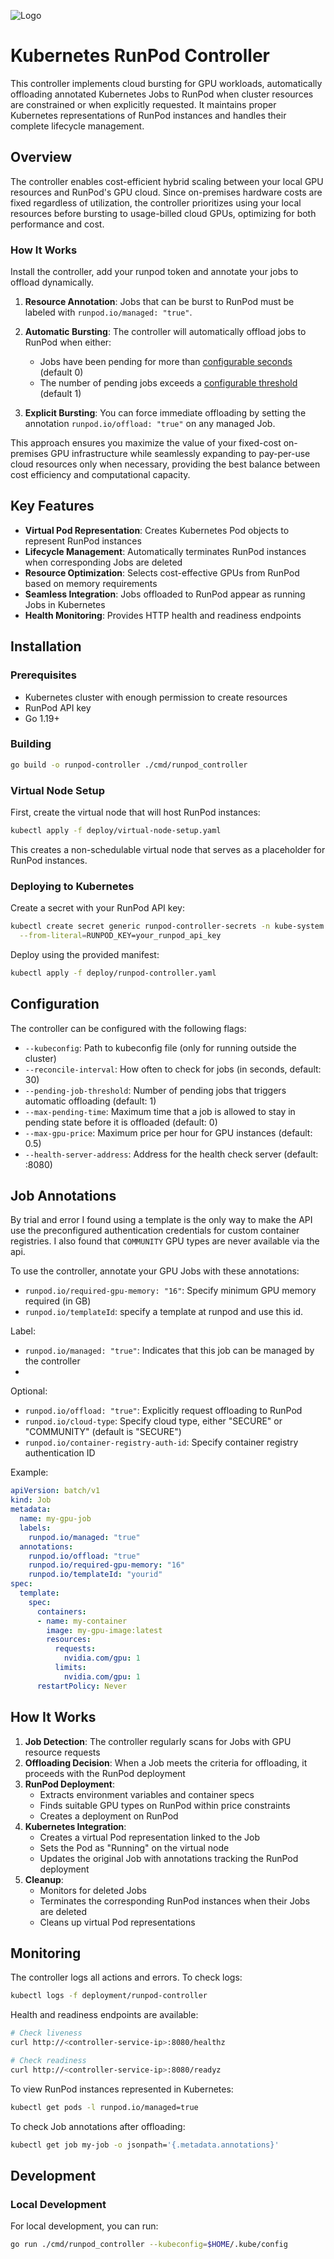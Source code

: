 ![Logo](social.png)
# Kubernetes RunPod Controller
This controller implements cloud bursting for GPU workloads, automatically offloading annotated Kubernetes Jobs to RunPod when cluster resources are constrained or when explicitly requested. It maintains proper Kubernetes representations of RunPod instances and handles their complete lifecycle management.

## Overview

The controller enables cost-efficient hybrid scaling between your local GPU resources and RunPod's GPU cloud. Since on-premises hardware costs are fixed regardless of utilization, the controller prioritizes using your local resources before bursting to usage-billed cloud GPUs, optimizing for both performance and cost.

### How It Works
Install the controller, add your runpod token and annotate your jobs to offload dynamically.

1. **Resource Annotation**: Jobs that can be burst to RunPod must be labeled with `runpod.io/managed: "true"`.

2. **Automatic Bursting**: The controller will automatically offload jobs to RunPod when either:
   - Jobs have been pending for more than [configurable seconds](#configuration) (default 0)
   - The number of pending jobs exceeds a [configurable threshold](#configuration) (default 1)

3. **Explicit Bursting**: You can force immediate offloading by setting the annotation `runpod.io/offload: "true"` on any managed Job.

This approach ensures you maximize the value of your fixed-cost on-premises GPU infrastructure while seamlessly expanding to pay-per-use cloud resources only when necessary, providing the best balance between cost efficiency and computational capacity.

## Key Features

- **Virtual Pod Representation**: Creates Kubernetes Pod objects to represent RunPod instances
- **Lifecycle Management**: Automatically terminates RunPod instances when corresponding Jobs are deleted
- **Resource Optimization**: Selects cost-effective GPUs from RunPod based on memory requirements
- **Seamless Integration**: Jobs offloaded to RunPod appear as running Jobs in Kubernetes
- **Health Monitoring**: Provides HTTP health and readiness endpoints

## Installation

### Prerequisites

- Kubernetes cluster with enough permission to create resources
- RunPod API key
- Go 1.19+

### Building

```bash
go build -o runpod-controller ./cmd/runpod_controller
```

### Virtual Node Setup

First, create the virtual node that will host RunPod instances:

```bash
kubectl apply -f deploy/virtual-node-setup.yaml
```

This creates a non-schedulable virtual node that serves as a placeholder for RunPod instances.

### Deploying to Kubernetes

Create a secret with your RunPod API key:

```bash
kubectl create secret generic runpod-controller-secrets -n kube-system \
  --from-literal=RUNPOD_KEY=your_runpod_api_key
```

Deploy using the provided manifest:

```bash
kubectl apply -f deploy/runpod-controller.yaml
```

## Configuration

The controller can be configured with the following flags:

- `--kubeconfig`: Path to kubeconfig file (only for running outside the cluster)
- `--reconcile-interval`: How often to check for jobs (in seconds, default: 30)
- `--pending-job-threshold`: Number of pending jobs that triggers automatic offloading (default: 1)
- `--max-pending-time`: Maximum time that a job is allowed to stay in pending state before it is offloaded (default: 0)
- `--max-gpu-price`: Maximum price per hour for GPU instances (default: 0.5)
- `--health-server-address`: Address for the health check server (default: :8080)

## Job Annotations

By trial and error I found using a template is the only way to make the API use the preconfigured authentication credentials for custom container registries.
I also found that `COMMUNITY` GPU types are never available via the api.

To use the controller, annotate your GPU Jobs with these annotations:

- `runpod.io/required-gpu-memory: "16"`: Specify minimum GPU memory required (in GB)
- `runpod.io/templateId`: specify a template at runpod and use this id.

Label:
- `runpod.io/managed: "true"`: Indicates that this job can be managed by the controller
- 
Optional:
- `runpod.io/offload: "true"`: Explicitly request offloading to RunPod
- `runpod.io/cloud-type`: Specify cloud type, either "SECURE" or "COMMUNITY" (default is "SECURE")
- `runpod.io/container-registry-auth-id`: Specify container registry authentication ID



Example:

```yaml
apiVersion: batch/v1
kind: Job
metadata:
  name: my-gpu-job
  labels:
    runpod.io/managed: "true"
  annotations:
    runpod.io/offload: "true"
    runpod.io/required-gpu-memory: "16"
    runpod.io/templateId: "yourid"
spec:
  template:
    spec:
      containers:
      - name: my-container
        image: my-gpu-image:latest
        resources:
          requests:
            nvidia.com/gpu: 1
          limits:
            nvidia.com/gpu: 1
      restartPolicy: Never
```

## How It Works

1. **Job Detection**: The controller regularly scans for Jobs with GPU resource requests
2. **Offloading Decision**: When a Job meets the criteria for offloading, it proceeds with the RunPod deployment
3. **RunPod Deployment**:
   - Extracts environment variables and container specs
   - Finds suitable GPU types on RunPod within price constraints
   - Creates a deployment on RunPod
4. **Kubernetes Integration**:
   - Creates a virtual Pod representation linked to the Job
   - Sets the Pod as "Running" on the virtual node
   - Updates the original Job with annotations tracking the RunPod deployment
5. **Cleanup**:
   - Monitors for deleted Jobs
   - Terminates the corresponding RunPod instances when their Jobs are deleted
   - Cleans up virtual Pod representations

## Monitoring

The controller logs all actions and errors. To check logs:

```bash
kubectl logs -f deployment/runpod-controller
```

Health and readiness endpoints are available:

```bash
# Check liveness
curl http://<controller-service-ip>:8080/healthz

# Check readiness
curl http://<controller-service-ip>:8080/readyz
```

To view RunPod instances represented in Kubernetes:

```bash
kubectl get pods -l runpod.io/managed=true
```

To check Job annotations after offloading:

```bash
kubectl get job my-job -o jsonpath='{.metadata.annotations}'
```

## Development

### Local Development

For local development, you can run:

```bash
go run ./cmd/runpod_controller --kubeconfig=$HOME/.kube/config
```